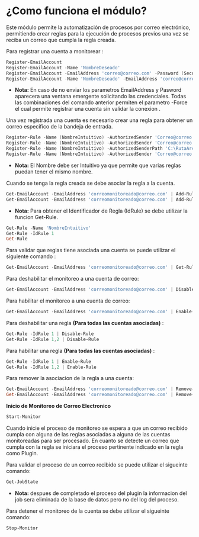 # ¿Como funciona el módulo?
Este módulo permite la automatización de procesos por correo electrónico, permitiendo crear reglas para la ejecución de procesos previos una vez se reciba un correo que cumpla la regla creada.

Para registrar una cuenta a monitorear :
```powershell
Register-EmailAccount
Register-EmailAccount -Name 'NombreDeseado'
Register-EmailAccount -EmailAddress 'correo@correo.com' -Password (SecureString)
Register-EmailAccount -Name 'NombreDeseado' -EmailAddress 'correo@correo.com' -Password (SecureString)
```
- **Nota:**
En caso de no enviar los parametros EmailAddress y Pasword aparecera una ventana emergente solicitando las credenciales.
Todas las combinaciones del comando anterior permiten el parametro -Force el cual permite registrar una cuenta sin validar la conexion .

Una vez registrada una cuenta es necesario crear una regla para obtener un correo especifico de la bandeja de entrada.

```powershell
Register-Rule -Name (NombreIntuitivo) -AuthorizedSender 'Correo@correo.com' -Subject 'Asunto' -AttachmentsName 'Adjunto.txt' -PluginName 'ProcesoAEjecutar'
Register-Rule -Name (NombreIntuitivo) -AuthorizedSender 'Correo@correo.com','Prueba@Prueba.com' -Subject 'Asunto','Asunto2' -AttachmentsName 'Adjunto.txt','Adjunto2.txt' -PluginName 'ProcesoAEjecutar'
Register-Rule -Name (NombreIntuitivo) -AuthorizedSenderPath 'C:\RutaArchivoConCorreosAuthorizados.txt' -Subject 'Asunto' -AttachmentsName 'Adjunto.txt' -PluginName 'ProcesoAEjecutar'
Register-Rule -Name (NombreIntuitivo) -AuthorizedSender 'Correo@correo.com' -Subject 'Asunto' -AttachmentsName 'Adjunto.txt' -PluginName 'ProcesoAEjecutar' -ResponseTemplatePath 'C:\RutaPlantillaEnviodeCorreo.hmtl'
```
- **Nota:**
El Nombre debe ser Intuitivo ya que permite que varias reglas puedan tener el mismo nombre.

Cuando se tenga la regla creada se debe asociar la regla a la cuenta.

```powershell
Get-EmailAccount -EmailAddress 'correomonitoreado@correo.com' | Add-RuleToEmailAccount -IdRule (Get-Rule -Name 'NombreIntuitivo').IdRule
Get-EmailAccount -EmailAddress 'correomonitoreado@correo.com' | Add-RuleToEmailAccount -IdRule 1
```
- **Nota:**
Para obtener el Identificador de Regla (IdRule) se debe utilizar la funcion Get-Rule.
```powershell
Get-Rule -Name 'NombreIntuitivo'
Get-Rule -IdRule 1
Get-Rule
```
Para validar que reglas tiene asociada una cuenta se puede utilizar el siguiente comando :
```powershell
Get-EmailAccount -EmailAddress 'correomonitoreado@correo.com' | Get-Rule
```
Para deshabilitar el monitoreo a una cuenta de correo:
```powershell
Get-EmailAccount -EmailAddress 'correomonitoreado@correo.com' | Disable-EmailAccount
```
Para habilitar el monitoreo a una cuenta de correo:
```powershell
Get-EmailAccount -EmailAddress 'correomonitoreado@correo.com' | Enable-EmailAccount
```
Para deshabilitar una regla **(Para todas las cuentas asociadas)** :
```powershell
Get-Rule -IdRule 1 | Disable-Rule
Get-Rule -IdRule 1,2 | Disable-Rule
```
Para habilitar una regla **(Para todas las cuentas asociadas)** :
```powershell
Get-Rule -IdRule 1 | Enable-Rule
Get-Rule -IdRule 1,2 | Enable-Rule
```
Para remover la asociacion de la regla a una cuenta:
```powershell
Get-EmailAccount -EmailAddress 'correomonitoreado@correo.com' | Remove-RuleFromEmailAccount -IdRule 1
Get-EmailAccount -EmailAddress 'correomonitoreado@correo.com' | Remove-RuleFromEmailAccount -IdRule 1,2
```

**Inicio de Monitoreo de Correo Electronico**
```powershell
Start-Monitor
```
Cuando inicie el proceso de monitoreo se espera a que un correo recibido cumpla con alguna de las reglas asociadas a alguna de las cuentas monitoreadas para ser procesado.
En cuanto se detecte un correo que cumpla con la regla se iniciara el proceso pertinente indicado en la regla como Plugin.

Para validar el proceso de un correo recibido se puede utilizar el sigueinte comando:
```powershell
Get-JobState
```
- **Nota:**
despues de completado el proceso del plugin la informacion del job sera eliminada de la base de datos pero no del log del proceso.

Para detener el monitoreo de la cuenta se debe utilizar el sigueinte comando:
```powershell
Stop-Monitor
```




